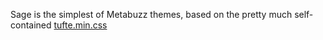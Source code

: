 Sage is the simplest of Metabuzz themes, based on the pretty much
self-contained [tufte.min.css](https://edwardtufte.github.io/tufte-css/) 
